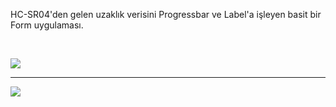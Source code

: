 HC-SR04'den gelen uzaklık verisini Progressbar ve Label'a işleyen basit bir Form uygulaması.

<br>

<img src='https://i.hizliresim.com/MHXHn1.png'></img>
<hr/>
<img src='https://i.hizliresim.com/18SWev.png'></im>
